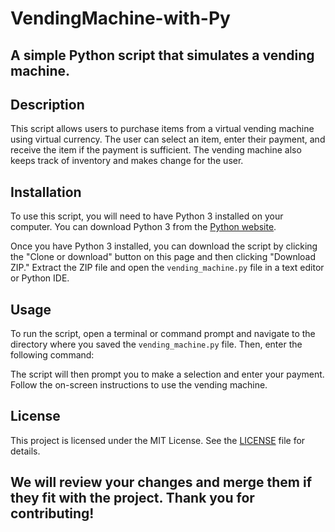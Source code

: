 # VendingMachine-with-Py
## A simple Python script that simulates a vending machine.

## Description

This script allows users to purchase items from a virtual vending machine using virtual currency. The user can select an item, enter their payment, and receive the item if the payment is sufficient. The vending machine also keeps track of inventory and makes change for the user.

## Installation

To use this script, you will need to have Python 3 installed on your computer. You can download Python 3 from the [Python website](https://www.python.org/downloads/).

Once you have Python 3 installed, you can download the script by clicking the "Clone or download" button on this page and then clicking "Download ZIP." Extract the ZIP file and open the `vending_machine.py` file in a text editor or Python IDE.

## Usage

To run the script, open a terminal or command prompt and navigate to the directory where you saved the `vending_machine.py` file. Then, enter the following command:


The script will then prompt you to make a selection and enter your payment. Follow the on-screen instructions to use the vending machine.

## License

This project is licensed under the MIT License. See the [LICENSE](LICENSE) file for details. 
  
## We will review your changes and merge them if they fit with the project. Thank you for contributing!
